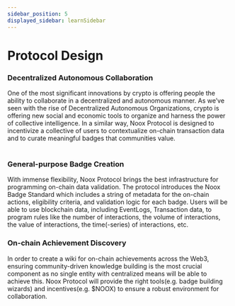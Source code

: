 ```yaml
---
sidebar_position: 5
displayed_sidebar: learnSidebar
---
```


# Protocol Design

### Decentralized Autonomous Collaboration

One of the most significant innovations by crypto is offering people the ability to collaborate in a decentralized and autonomous manner. As we’ve seen with the rise of Decentralized Autonomous Organizations, crypto is offering new social and economic tools to organize and harness the power of collective intelligence. In a similar way, Noox Protocol is designed to incentivize a collective of users to contextualize on-chain transaction data and to curate meaningful badges that communities value.  
<br class="in" />


### General-purpose Badge Creation

With immense flexibility, Noox Protocol brings the best infrastructure for programming on-chain data validation. The protocol introduces the Noox Badge Standard which includes a string of metadata for the on-chain actions, eligibility criteria, and validation logic for each badge. Users will be able to use blockchain data, including EventLogs, Transaction data, to program rules like the number of interactions, the volume of interactions, the value of interactions, the time(-series) of interactions, etc.
<br class="in" />


### On-chain Achievement Discovery

In order to create a wiki for on-chain achievements across the Web3, ensuring community-driven knowledge building is the most crucial component as no single entity with centralized means will be able to achieve this. Noox Protocol will provide the right tools(e.g. badge building wizards) and incentives(e.g. $NOOX) to ensure a robust environment for collaboration.